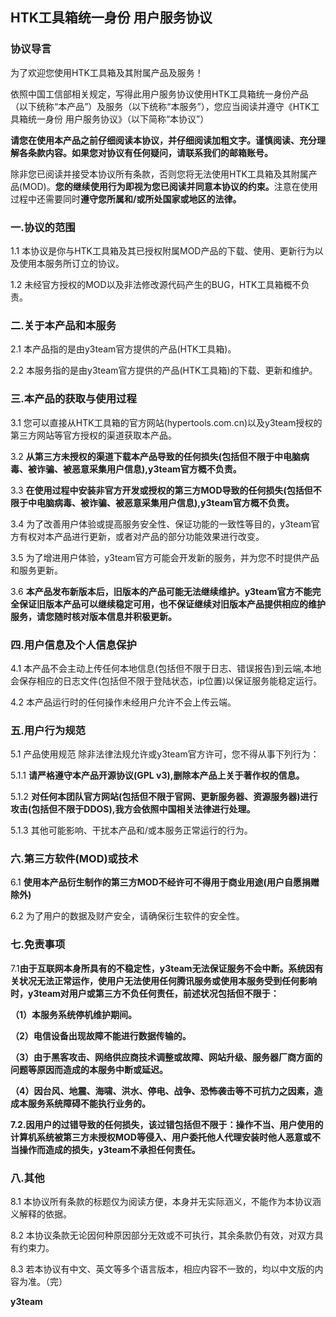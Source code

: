 ## HTK工具箱统一身份 用户服务协议

### 协议导言
为了欢迎您使用HTK工具箱及其附属产品及服务！

依照中国工信部相关规定，写得此用户服务协议使用HTK工具箱统一身份产品（以下统称“本产品”）及服务（以下统称“本服务”），您应当阅读并遵守《HTK工具箱统一身份 用户服务协议》（以下简称“本协议”）

<b>请您在使用本产品之前仔细阅读本协议，并仔细阅读加粗文字。谨慎阅读、充分理解各条款内容。如果您对协议有任何疑问，请联系我们的邮箱账号。</b>

除非您已阅读并接受本协议所有条款，否则您将无法使用HTK工具箱及其附属产品(MOD)。<b>您的继续使用行为即视为您已阅读并同意本协议的约束。</b>注意在使用过程中还需要同时<b>遵守您所属和/或所处国家或地区的法律。</b>

### 一.协议的范围
1.1 本协议是你与HTK工具箱及其已授权附属MOD产品的下载、使用、更新行为以及使用本服务所订立的协议。

1.2 未经官方授权的MOD以及非法修改源代码产生的BUG，HTK工具箱概不负责。

### 二.关于本产品和本服务
2.1 本产品指的是由y3team官方提供的产品(HTK工具箱)。

2.2 本服务指的是由y3team官方提供的产品(HTK工具箱)的下载、更新和维护。

### 三.本产品的获取与使用过程
3.1 您可以直接从HTK工具箱的官方网站(hypertools.com.cn)以及y3team授权的第三方网站等官方授权的渠道获取本产品。

3.2 <b>从第三方未授权的渠道下载本产品导致的任何损失(包括但不限于中电脑病毒、被诈骗、被恶意采集用户信息),y3team官方概不负责。</b>

3.3 <b>在使用过程中安装非官方开发或授权的第三方MOD导致的任何损失(包括但不限于中电脑病毒、被诈骗、被恶意采集用户信息),y3team官方概不负责。</b>

3.4 为了改善用户体验或提高服务安全性、保证功能的一致性等目的，y3team官方有权对本产品进行更新，或者对产品的部分功能效果进行改变。

3.5 为了增进用户体验，y3team官方可能会开发新的服务，并为您不时提供产品和服务更新。

3.6 <b>本产品发布新版本后，旧版本的产品可能无法继续维护。y3team官方不能完全保证旧版本产品可以继续稳定可用，也不保证继续对旧版本产品提供相应的维护服务，请您随时核对版本信息并积极更新。</b>

### 四.用户信息及个人信息保护
4.1 本产品不会主动上传任何本地信息(包括但不限于日志、错误报告)到云端,本地会保存相应的日志文件(包括但不限于登陆状态，ip位置)以保证服务能稳定运行。

4.2 本产品运行时的任何操作未经用户允许不会上传云端。

### 五.用户行为规范
5.1 产品使用规范
除非法律法规允许或y3team官方许可，您不得从事下列行为：

5.1.1 <b>请严格遵守本产品开源协议(GPL v3),删除本产品上关于著作权的信息。</b>

5.1.2 <b>对任何本团队官方网站(包括但不限于官网、更新服务器、资源服务器)进行攻击(包括但不限于DDOS),我方会依照中国相关法律进行处理。</b>

5.1.3 其他可能影响、干扰本产品和/或本服务正常运行的行为。

### 六.第三方软件(MOD)或技术
6.1 <b>使用本产品衍生制作的第三方MOD不经许可不得用于商业用途(用户自愿捐赠除外)</b>

6.2 为了用户的数据及财产安全，请确保衍生软件的安全性。

### 七.免责事项
7.1<b>由于互联网本身所具有的不稳定性，y3team无法保证服务不会中断。系统因有关状况无法正常运作，使用户无法使用任何腾讯服务或使用本服务受到任何影响时，y3team对用户或第三方不负任何责任，前述状况包括但不限于：

（1）本服务系统停机维护期间。

（2）电信设备出现故障不能进行数据传输的。

（3）由于黑客攻击、网络供应商技术调整或故障、网站升级、服务器厂商方面的问题等原因而造成的本服务中断或延迟。

（4）因台风、地震、海啸、洪水、停电、战争、恐怖袭击等不可抗力之因素，造成本服务系统障碍不能执行业务的。

7.2.因用户的过错导致的任何损失，该过错包括但不限于：操作不当、用户使用的计算机系统被第三方未授权MOD等侵入、用户委托他人代理安装时他人恶意或不当操作而造成的损失，y3team不承担任何责任。</b>

### 八.其他
8.1 本协议所有条款的标题仅为阅读方便，本身并无实际涵义，不能作为本协议涵义解释的依据。

8.2 本协议条款无论因何种原因部分无效或不可执行，其余条款仍有效，对双方具有约束力。

8.3 若本协议有中文、英文等多个语言版本，相应内容不一致的，均以中文版的内容为准。（完）

<b>y3team</b>
